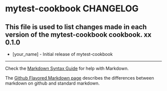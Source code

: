 mytest-cookbook CHANGELOG
=========================

This file is used to list changes made in each version of the mytest-cookbook cookbook.
xx
0.1.0
-----
- [your_name] - Initial release of mytest-cookbook

- - -
Check the [Markdown Syntax Guide](http://daringfireball.net/projects/markdown/syntax) for help with Markdown.

The [Github Flavored Markdown page](http://github.github.com/github-flavored-markdown/) describes the differences between markdown on github and standard markdown.
